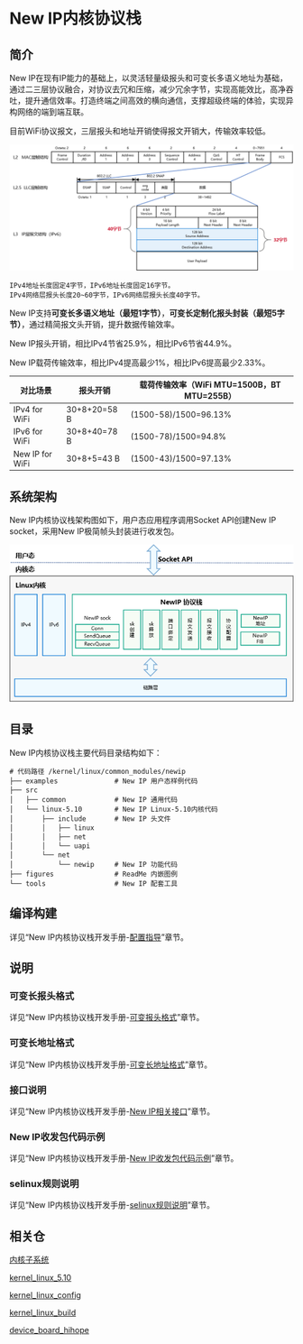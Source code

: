 # New IP内核协议栈

## 简介

New IP在现有IP能力的基础上，以灵活轻量级报头和可变长多语义地址为基础，通过二三层协议融合，对协议去冗和压缩，减少冗余字节，实现高能效比，高净吞吐，提升通信效率。打造终端之间高效的横向通信，支撑超级终端的体验，实现异构网络的端到端互联。

目前WiFi协议报文，三层报头和地址开销使得报文开销大，传输效率较低。

![image-20220915162621809](figures/image-20220915162621809.png)

```
IPv4地址长度固定4字节，IPv6地址长度固定16字节。
IPv4网络层报头长度20~60字节，IPv6网络层报头长度40字节。
```

New IP支持**可变长多语义地址（最短1字节）**，**可变长定制化报头封装（最短5字节）**，通过精简报文头开销，提升数据传输效率。

New IP报头开销，相比IPv4节省25.9%，相比IPv6节省44.9%。

New IP载荷传输效率，相比IPv4提高最少1%，相比IPv6提高最少2.33%。

| 对比场景        | 报头开销     | 载荷传输效率（WiFi MTU=1500B，BT MTU=255B） |
| --------------- | ------------ | ------------------------------------------- |
| IPv4 for WiFi   | 30+8+20=58 B | (1500-58)/1500=96.13%                       |
| IPv6 for WiFi   | 30+8+40=78 B | (1500-78)/1500=94.8%                        |
| New IP for WiFi | 30+8+5=43 B  | (1500-43)/1500=97.13%                       |

## 系统架构

New IP内核协议栈架构图如下，用户态应用程序调用Socket API创建New IP socket，采用New IP极简帧头封装进行收发包。

![image-20220901152539801](figures/image-20220901152539801.png)

## 目录

New IP内核协议栈主要代码目录结构如下：

```
# 代码路径 /kernel/linux/common_modules/newip
├── examples              # New IP 用户态样例代码
├── src
│   ├── common            # New IP 通用代码
│   └── linux-5.10        # New IP Linux-5.10内核代码
│       ├── include       # New IP 头文件
│       │   ├── linux
│       │   ├── net
│       │   └── uapi
│       └── net
│           └── newip     # New IP 功能代码
├── figures               # ReadMe 内嵌图例
└── tools                 # New IP 配套工具
```

## 编译构建

详见“New IP内核协议栈开发手册-[配置指导](https://gitee.com/openharmony/docs/blob/master/zh-cn/device-dev/kernel/kernel-standard-newip.md#newip配置指导)”章节。

## 说明

### 可变长报头格式

详见“New IP内核协议栈开发手册-[可变报头格式](https://gitee.com/openharmony/docs/blob/master/zh-cn/device-dev/kernel/kernel-standard-newip.md#可变长报头格式)”章节。

### 可变长地址格式

详见“New IP内核协议栈开发手册-[可变长地址格式](https://gitee.com/openharmony/docs/blob/master/zh-cn/device-dev/kernel/kernel-standard-newip.md#可变长地址格式)”章节。

### 接口说明

详见“New IP内核协议栈开发手册-[New IP相关接口](https://gitee.com/openharmony/docs/blob/master/zh-cn/device-dev/kernel/kernel-standard-newip.md#newip相关接口)”章节。

### New IP收发包代码示例

详见“New IP内核协议栈开发手册-[New IP收发包代码示例](https://gitee.com/openharmony/docs/blob/master/zh-cn/device-dev/kernel/kernel-standard-newip.md#newip收发包代码示例)”章节。

### selinux规则说明

详见“New IP内核协议栈开发手册-[selinux规则说明](https://gitee.com/openharmony/docs/blob/master/zh-cn/device-dev/kernel/kernel-standard-newip.md#selinux规则说明)”章节。

## 相关仓

[内核子系统](https://gitee.com/openharmony/docs/blob/master/zh-cn/readme/%E5%86%85%E6%A0%B8%E5%AD%90%E7%B3%BB%E7%BB%9F.md)

[kernel_linux_5.10](https://gitee.com/openharmony/kernel_linux_5.10)

[kernel_linux_config](https://gitee.com/openharmony/kernel_linux_config)

[kernel_linux_build](https://gitee.com/openharmony/kernel_linux_build)

[device_board_hihope](https://gitee.com/openharmony/device_board_hihope)
